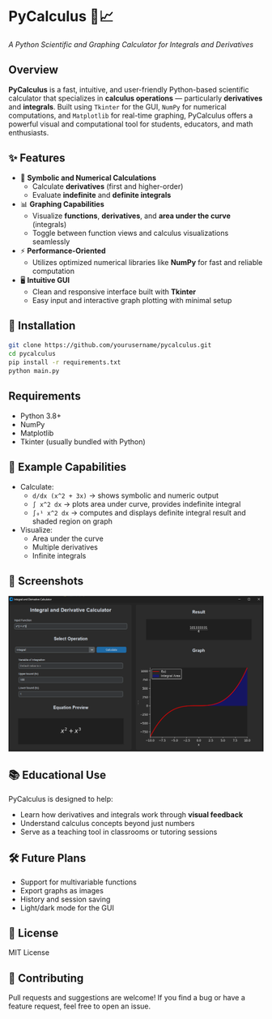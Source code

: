 # PyCalculus 🧮📈

*A Python Scientific and Graphing Calculator for Integrals and Derivatives*

## Overview

**PyCalculus** is a fast, intuitive, and user-friendly Python-based scientific calculator that specializes in **calculus operations** — particularly **derivatives** and **integrals**. Built using `Tkinter` for the GUI, `NumPy` for numerical computations, and `Matplotlib` for real-time graphing, PyCalculus offers a powerful visual and computational tool for students, educators, and math enthusiasts.

## ✨ Features

* 🔢 **Symbolic and Numerical Calculations**
   * Calculate **derivatives** (first and higher-order)
   * Evaluate **indefinite** and **definite integrals**
* 📊 **Graphing Capabilities**
   * Visualize **functions**, **derivatives**, and **area under the curve** (integrals)
   * Toggle between function views and calculus visualizations seamlessly
* ⚡ **Performance-Oriented**
   * Utilizes optimized numerical libraries like **NumPy** for fast and reliable computation
* 🖥️ **Intuitive GUI**
   * Clean and responsive interface built with **Tkinter**
   * Easy input and interactive graph plotting with minimal setup

## 🚀 Installation

```bash
git clone https://github.com/yourusername/pycalculus.git
cd pycalculus
pip install -r requirements.txt
python main.py
```

## Requirements

* Python 3.8+
* NumPy
* Matplotlib
* Tkinter (usually bundled with Python)

## 🧪 Example Capabilities

* Calculate:
   * `d/dx (x^2 + 3x)` → shows symbolic and numeric output
   * `∫ x^2 dx` → plots area under curve, provides indefinite integral
   * `∫₀¹ x^2 dx` → computes and displays definite integral result and shaded region on graph
* Visualize:
   * Area under the curve
   * Multiple derivatives
   * Infinite integrals

## 📸 Screenshots 
![PyCalculus](image.png)

## 📚 Educational Use

PyCalculus is designed to help:
* Learn how derivatives and integrals work through **visual feedback**
* Understand calculus concepts beyond just numbers
* Serve as a teaching tool in classrooms or tutoring sessions

## 🛠️ Future Plans

* Support for multivariable functions
* Export graphs as images
* History and session saving
* Light/dark mode for the GUI

## 📄 License

MIT License

## 🤝 Contributing

Pull requests and suggestions are welcome! If you find a bug or have a feature request, feel free to open an issue.